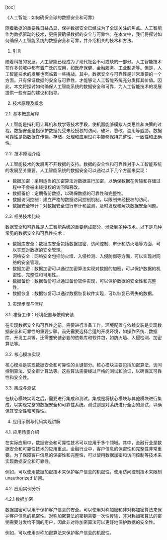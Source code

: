 
[toc]                    
                
                
《人工智能：如何确保全球的数据安全和可靠》

随着数据的重要性日益凸显，保护数据安全已经成为了全球关注的焦点。人工智能作为数据驱动的技术，更需要确保数据的安全与可靠性。在本文中，我们将探讨如何确保人工智能系统的数据安全和可靠，并介绍相关的技术和方法。

1. 引言

随着科技的发展，人工智能已经成为了现代社会不可或缺的一部分。人工智能技术在许多领域中都有着广泛的应用，如医疗保健、金融服务、工业制造等。但是，人工智能技术的发展也面临着一些挑战。其中，数据安全与可靠性是非常重要的一个方面。只有保证数据的安全与可靠性，才能够让人工智能系统充分发挥其价值。因此，本文将探讨如何确保人工智能系统的数据安全和可靠，为人工智能技术的发展提供一些有益的建议和指导。

2. 技术原理及概念

2.1. 基本概念解释

人工智能是指利用计算机和数学等技术手段，使机器能够模拟人类思维和决策的过程。数据安全是指保护数据免受未经授权的访问、破坏、篡改、滥用等威胁。数据可靠性是指数据在传输、存储、处理和应用过程中能够保持完整性、一致性和正确性。

2.2. 技术原理介绍

人工智能技术的发展离不开数据的支持。数据的安全性和可靠性对于人工智能系统的发展至关重要。人工智能系统的数据安全可以通过以下几个方面来实现：

- 数据加密：采用适当的加密算法对数据进行加密，以确保数据在传输和存储过程中不会被未经授权的访问和篡改。
- 数据备份：定期备份数据，以确保数据的可靠性和完整性。
- 数据访问控制：建立严格的数据访问控制机制，以限制未经授权的访问。
- 数据安全审计：对数据安全进行审计和监测，及时发现和解决数据安全问题。

2.3. 相关技术比较

数据安全和可靠性是人工智能系统的重要组成部分，涉及到多种技术。以下是几种常见的数据安全和可靠性技术：

- 数据库安全：数据库安全包括数据加密、访问控制、审计和防火墙等方面，可以实现对数据的安全管理。
- 网络安全：网络安全包括防火墙、入侵检测、入侵防御等方面，可以实现对网络的安全管理。
- 数据加密：数据加密可以通过加密算法实现对数据的加密，可以保护数据的机密性、完整性和可用性。
- 数据备份：数据备份可以通过备份软件实现，可以保护数据的安全性和完整性。
- 数据恢复：数据恢复可以通过数据恢复软件实现，可以恢复已丢失的数据。

3. 实现步骤与流程

3.1. 准备工作：环境配置与依赖安装

在实现数据安全和可靠性之前，需要进行准备工作。环境配置与依赖安装是实现数据安全和可靠性的重要步骤。首先需要选择合适的开发环境，如操作系统、数据库、开发工具等。还需要安装必要的依赖库和软件包，如防火墙、入侵检测、加密算法等。

3.2. 核心模块实现

核心模块是实现数据安全和可靠性的关键部分。核心模块主要包括加密算法、访问控制算法、安全审计算法等。这些算法需要经过严格的测试和验证，以确保其可靠性和安全性。

3.3. 集成与测试

在核心模块实现之后，需要进行集成和测试。集成是将核心模块与其他模块进行集成，以实现完整的数据安全和可靠性系统。测试则是对系统进行全面的测试，以确保其安全性和可靠性。

4. 应用示例与代码实现讲解

4.1. 应用场景介绍

在实际应用中，数据安全和可靠性技术可以应用于多个领域。其中，金融行业是数据安全和可靠性技术的应用重点。金融行业中，客户信息的保密性和完整性非常重要。为了保障客户信息的保密性和完整性，可以使用数据加密和访问控制等技术来实现数据安全和可靠性。

例如，可以使用数据加密技术来保护客户信息的机密性，使用访问控制技术来限制 unauthorized 访问。

4.2. 应用实例分析

4.2.1 数据加密

数据加密可以用于保护客户信息的安全。可以使用对称加密和非对称加密算法来保护客户信息的机密性。对称加密算法的密钥需要一次性传输，非对称加密算法的密钥需要分发给不同的用户，因此非对称加密算法可以更好地保护数据的安全性。

例如，可以使用对称加密算法来保护客户信息的机密性。

